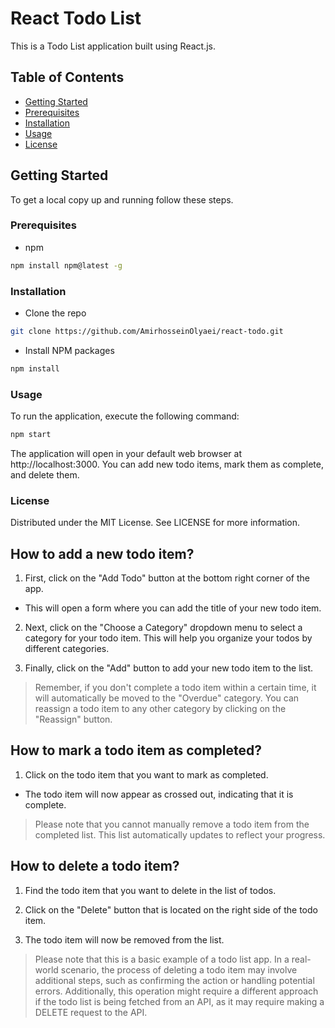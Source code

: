 # React Todo List

This is a Todo List application built using React.js.

## Table of Contents

- [Getting Started](#getting-started)
- [Prerequisites](#prerequisites)
- [Installation](#installation)
- [Usage](#usage)
- [License](#license)

## Getting Started

To get a local copy up and running follow these steps.

### Prerequisites

- npm

```sh
npm install npm@latest -g
```

### Installation

- Clone the repo

```sh
git clone https://github.com/AmirhosseinOlyaei/react-todo.git
```

- Install NPM packages

```sh
npm install
```

### Usage

To run the application, execute the following command:

```sh
npm start
```

The application will open in your default web browser at http://localhost:3000. You can add new todo items, mark them as complete, and delete them.

### License

Distributed under the MIT License. See LICENSE for more information.

</s>

[contributors-shield]: https://img.shields.io/github/contributors/AmirhosseinOlyaei/repo.svg?style=flat-square
[contributors-url]: https://github.com/AmirhosseinOlyaei/repo/graphs/contributors
[forks-shield]: https://img.shields.io/github/forks/AmirhosseinOlyaei/repo.svg?style=flat-square
[forks-url]: https://github.com/AmirhosseinOlyaei/repo/network/members
[stars-shield]: https://img.shields.io/github/stars/AmirhosseinOlyaei/repo.svg?style=flat-square
[stars-url]: https://github.com/AmirhosseinOlyaei/repo/stargazers
[issues-shield]: https://img.shields.io/github/issues/AmirhosseinOlyaei/repo.svg?style=flat-square
[issues-url]: https

## How to add a new todo item?

1. First, click on the "Add Todo" button at the bottom right corner of the app.

- This will open a form where you can add the title of your new todo item.

2. Next, click on the "Choose a Category" dropdown menu to select a category for your todo item. This will help you organize your todos by different categories.

3. Finally, click on the "Add" button to add your new todo item to the list.

> Remember, if you don't complete a todo item within a certain time, it will automatically be moved to the "Overdue" category. You can reassign a todo item to any other category by clicking on the "Reassign" button.

## How to mark a todo item as completed?

1. Click on the todo item that you want to mark as completed.

- The todo item will now appear as crossed out, indicating that it is complete.

> Please note that you cannot manually remove a todo item from the completed list. This list automatically updates to reflect your progress.

## How to delete a todo item?

1. Find the todo item that you want to delete in the list of todos.

2. Click on the "Delete" button that is located on the right side of the todo item.

3. The todo item will now be removed from the list.

> Please note that this is a basic example of a todo list app. In a real-world scenario, the process of deleting a todo item may involve additional steps, such as confirming the action or handling potential errors. Additionally, this operation might require a different approach if the todo list is being fetched from an API, as it may require making a DELETE request to the API.
